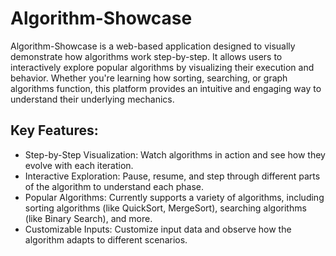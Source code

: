 # Algorithm-Showcase

Algorithm-Showcase is a web-based application designed to visually demonstrate how algorithms work step-by-step. It allows users to interactively explore popular algorithms by visualizing their execution and behavior. Whether you're learning how sorting, searching, or graph algorithms function, this platform provides an intuitive and engaging way to understand their underlying mechanics.

## Key Features:

- Step-by-Step Visualization: Watch algorithms in action and see how they evolve with each iteration.
- Interactive Exploration: Pause, resume, and step through different parts of the algorithm to understand each phase.
- Popular Algorithms: Currently supports a variety of algorithms, including sorting algorithms (like QuickSort, MergeSort), searching algorithms (like Binary Search), and more.
- Customizable Inputs: Customize input data and observe how the algorithm adapts to different scenarios.

